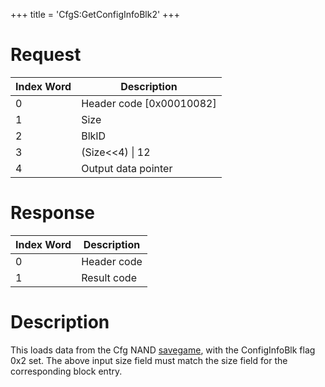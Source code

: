 +++
title = 'CfgS:GetConfigInfoBlk2'
+++

# Request

| Index Word | Description                |
|------------|----------------------------|
| 0          | Header code \[0x00010082\] |
| 1          | Size                       |
| 2          | BlkID                      |
| 3          | (Size\<\<4) \| 12          |
| 4          | Output data pointer        |

# Response

| Index Word | Description |
|------------|-------------|
| 0          | Header code |
| 1          | Result code |

# Description

This loads data from the Cfg NAND
[savegame](Config_Savegame "wikilink"), with the ConfigInfoBlk flag 0x2
set. The above input size field must match the size field for the
corresponding block entry.
